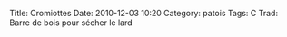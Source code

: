 Title: Cromiottes
Date: 2010-12-03 10:20
Category: patois
Tags: C
Trad: Barre de bois pour sécher le lard
